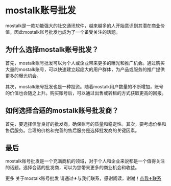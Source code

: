 # mostalk账号批发

mostalk是一款功能强大的社交通讯软件，越来越多的人开始意识到其潜在商业价值，因此mostalk账号批发也成为了一个备受关注的话题。

## 为什么选择mostalk账号批发？

首先，mostalk账号批发可以为个人或企业带来更多的曝光和推广机会。通过购买大量的mostalk账号，可以快速建立起庞大的用户群体，为产品或服务的推广提供更多的曝光机会。

其次，mostalk账号批发也是一种投资。随着mostalk用户数量的不断增加，账号的价值也会随之上升。购买账号后，可以通过出售或转租的方式获取更高的回报。

## 如何选择合适的mostalk账号批发商？

首先，要选择信誉良好的批发商，确保账号的质量和稳定性。其次，要考虑价格和售后服务。合理的价格和完善的售后服务是选择批发商的关键因素。

## 最后

mostalk账号批发是一个充满商机的领域，对于个人和企业来说都是一个值得关注的话题。选择合适的批发商，可以为您带来更多的商业机会和收益。

更多 关于mostalk账号批发 请通过✈与我们联系，感谢阅读，谢谢！[点我✈联系](https://ss.k02.cc)